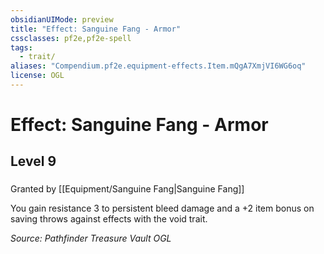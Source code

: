 ```yaml
---
obsidianUIMode: preview
title: "Effect: Sanguine Fang - Armor"
cssclasses: pf2e,pf2e-spell
tags:
  - trait/
aliases: "Compendium.pf2e.equipment-effects.Item.mQgA7XmjVI6WG6oq"
license: OGL
---
```

# Effect: Sanguine Fang - Armor
## Level 9
### 






Granted by [[Equipment/Sanguine Fang|Sanguine Fang]]

You gain resistance 3 to persistent bleed damage and a +2 item bonus on saving throws against effects with the void trait.

*Source: Pathfinder Treasure Vault*
*OGL*
